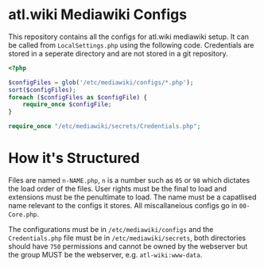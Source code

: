 # atl.wiki Mediawiki Configs

This repository contains all the configs for atl.wiki mediawiki setup. It can be called from `LocalSettings.php` using the following code. Credentials are stored in a seperate directory and are not stored in a git repository.

```php
<?php

$configFiles = glob('/etc/mediawiki/configs/*.php');
sort($configFiles); 
foreach ($configFiles as $configFile) {
    require_once $configFile;
}

require_once "/etc/mediawiki/secrets/Credentials.php";
```

# How it's Structured
Files are named `n-NAME.php`, `n` is a number such as `05` or `98` which dictates the load order of the files. User rights must be the final to load and extensions must be the penultimate to load. The name must be a capatlised name relevant to the configs it stores. All miscallaneious configs go in `00-Core.php`.

The configurations must be in `/etc/mediawiki/configs` and the `Credentials.php` file must be in `/etc/mediawiki/secrets`, both directories should have `750` permissions and cannot be owned by the webserver but the group MUST be the webserver, e.g. `atl-wiki:www-data`.